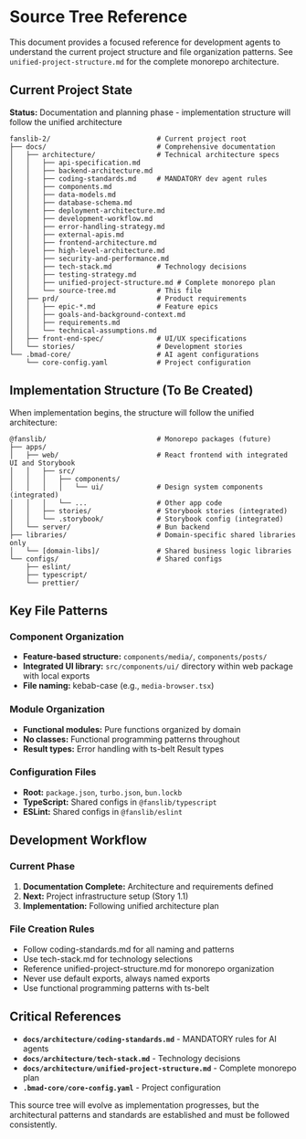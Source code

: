 # Source Tree Reference

This document provides a focused reference for development agents to understand the current project structure and file organization patterns. See `unified-project-structure.md` for the complete monorepo architecture.

## Current Project State

**Status:** Documentation and planning phase - implementation structure will follow the unified architecture

```
fanslib-2/                          # Current project root
├── docs/                           # Comprehensive documentation
│   ├── architecture/               # Technical architecture specs
│   │   ├── api-specification.md
│   │   ├── backend-architecture.md
│   │   ├── coding-standards.md     # MANDATORY dev agent rules
│   │   ├── components.md
│   │   ├── data-models.md
│   │   ├── database-schema.md
│   │   ├── deployment-architecture.md
│   │   ├── development-workflow.md
│   │   ├── error-handling-strategy.md
│   │   ├── external-apis.md
│   │   ├── frontend-architecture.md
│   │   ├── high-level-architecture.md
│   │   ├── security-and-performance.md
│   │   ├── tech-stack.md           # Technology decisions
│   │   ├── testing-strategy.md
│   │   ├── unified-project-structure.md # Complete monorepo plan
│   │   └── source-tree.md          # This file
│   ├── prd/                        # Product requirements
│   │   ├── epic-*.md               # Feature epics
│   │   ├── goals-and-background-context.md
│   │   ├── requirements.md
│   │   └── technical-assumptions.md
│   ├── front-end-spec/             # UI/UX specifications
│   └── stories/                    # Development stories
└── .bmad-core/                     # AI agent configurations
    └── core-config.yaml            # Project configuration
```

## Implementation Structure (To Be Created)

When implementation begins, the structure will follow the unified architecture:

```
@fanslib/                           # Monorepo packages (future)
├── apps/
│   ├── web/                        # React frontend with integrated UI and Storybook
│   │   ├── src/
│   │   │   ├── components/
│   │   │   │   └── ui/             # Design system components (integrated)
│   │   │   └── ...                 # Other app code
│   │   ├── stories/                # Storybook stories (integrated)
│   │   └── .storybook/             # Storybook config (integrated)
│   └── server/                     # Bun backend
├── libraries/                      # Domain-specific shared libraries only
│   └── [domain-libs]/              # Shared business logic libraries
└── configs/                        # Shared configs
    ├── eslint/
    ├── typescript/
    └── prettier/
```

## Key File Patterns

### Component Organization

- **Feature-based structure:** `components/media/`, `components/posts/`
- **Integrated UI library:** `src/components/ui/` directory within web package with local exports
- **File naming:** kebab-case (e.g., `media-browser.tsx`)

### Module Organization

- **Functional modules:** Pure functions organized by domain
- **No classes:** Functional programming patterns throughout
- **Result types:** Error handling with ts-belt Result types

### Configuration Files

- **Root:** `package.json`, `turbo.json`, `bun.lockb`
- **TypeScript:** Shared configs in `@fanslib/typescript`
- **ESLint:** Shared configs in `@fanslib/eslint`

## Development Workflow

### Current Phase

1. **Documentation Complete:** Architecture and requirements defined
2. **Next:** Project infrastructure setup (Story 1.1)
3. **Implementation:** Following unified architecture plan

### File Creation Rules

- Follow coding-standards.md for all naming and patterns
- Use tech-stack.md for technology selections
- Reference unified-project-structure.md for monorepo organization
- Never use default exports, always named exports
- Use functional programming patterns with ts-belt

## Critical References

- **`docs/architecture/coding-standards.md`** - MANDATORY rules for AI agents
- **`docs/architecture/tech-stack.md`** - Technology decisions
- **`docs/architecture/unified-project-structure.md`** - Complete monorepo plan
- **`.bmad-core/core-config.yaml`** - Project configuration

This source tree will evolve as implementation progresses, but the architectural patterns and standards are established and must be followed consistently.
